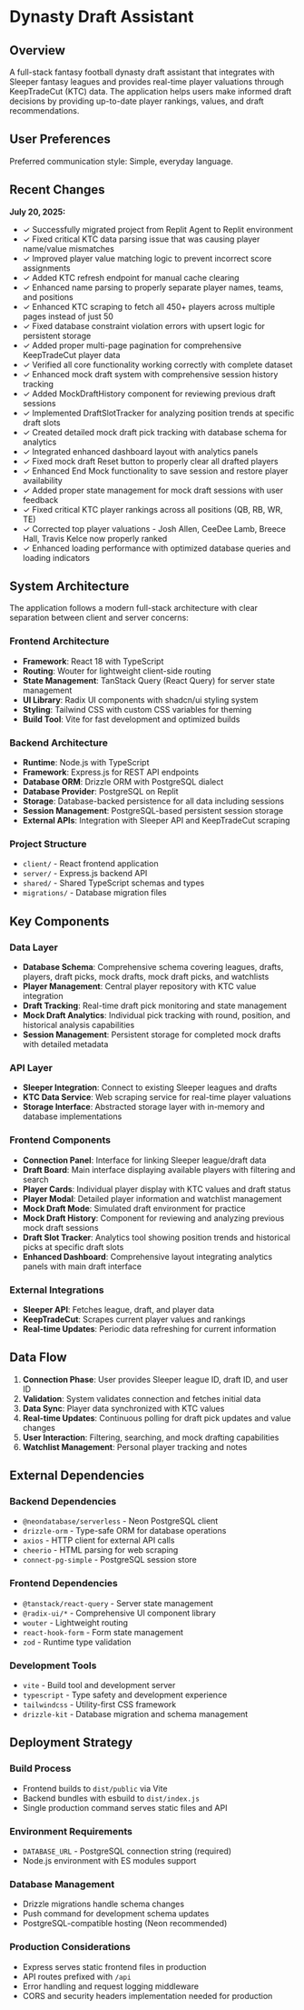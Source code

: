 # Dynasty Draft Assistant

## Overview

A full-stack fantasy football dynasty draft assistant that integrates with Sleeper fantasy leagues and provides real-time player valuations through KeepTradeCut (KTC) data. The application helps users make informed draft decisions by providing up-to-date player rankings, values, and draft recommendations.

## User Preferences

Preferred communication style: Simple, everyday language.

## Recent Changes

**July 20, 2025:**
- ✓ Successfully migrated project from Replit Agent to Replit environment
- ✓ Fixed critical KTC data parsing issue that was causing player name/value mismatches
- ✓ Improved player value matching logic to prevent incorrect score assignments
- ✓ Added KTC refresh endpoint for manual cache clearing
- ✓ Enhanced name parsing to properly separate player names, teams, and positions
- ✓ Enhanced KTC scraping to fetch all 450+ players across multiple pages instead of just 50
- ✓ Fixed database constraint violation errors with upsert logic for persistent storage
- ✓ Added proper multi-page pagination for comprehensive KeepTradeCut player data
- ✓ Verified all core functionality working correctly with complete dataset
- ✓ Enhanced mock draft system with comprehensive session history tracking
- ✓ Added MockDraftHistory component for reviewing previous draft sessions
- ✓ Implemented DraftSlotTracker for analyzing position trends at specific draft slots
- ✓ Created detailed mock draft pick tracking with database schema for analytics
- ✓ Integrated enhanced dashboard layout with analytics panels
- ✓ Fixed mock draft Reset button to properly clear all drafted players
- ✓ Enhanced End Mock functionality to save session and restore player availability
- ✓ Added proper state management for mock draft sessions with user feedback
- ✓ Fixed critical KTC player rankings across all positions (QB, RB, WR, TE)
- ✓ Corrected top player valuations - Josh Allen, CeeDee Lamb, Breece Hall, Travis Kelce now properly ranked
- ✓ Enhanced loading performance with optimized database queries and loading indicators

## System Architecture

The application follows a modern full-stack architecture with clear separation between client and server concerns:

### Frontend Architecture
- **Framework**: React 18 with TypeScript
- **Routing**: Wouter for lightweight client-side routing
- **State Management**: TanStack Query (React Query) for server state management
- **UI Library**: Radix UI components with shadcn/ui styling system
- **Styling**: Tailwind CSS with custom CSS variables for theming
- **Build Tool**: Vite for fast development and optimized builds

### Backend Architecture
- **Runtime**: Node.js with TypeScript
- **Framework**: Express.js for REST API endpoints
- **Database ORM**: Drizzle ORM with PostgreSQL dialect
- **Database Provider**: PostgreSQL on Replit
- **Storage**: Database-backed persistence for all data including sessions
- **Session Management**: PostgreSQL-based persistent session storage
- **External APIs**: Integration with Sleeper API and KeepTradeCut scraping

### Project Structure
- `client/` - React frontend application
- `server/` - Express.js backend API
- `shared/` - Shared TypeScript schemas and types
- `migrations/` - Database migration files

## Key Components

### Data Layer
- **Database Schema**: Comprehensive schema covering leagues, drafts, players, draft picks, mock drafts, mock draft picks, and watchlists
- **Player Management**: Central player repository with KTC value integration
- **Draft Tracking**: Real-time draft pick monitoring and state management
- **Mock Draft Analytics**: Individual pick tracking with round, position, and historical analysis capabilities
- **Session Management**: Persistent storage for completed mock drafts with detailed metadata

### API Layer
- **Sleeper Integration**: Connect to existing Sleeper leagues and drafts
- **KTC Data Service**: Web scraping service for real-time player valuations
- **Storage Interface**: Abstracted storage layer with in-memory and database implementations

### Frontend Components
- **Connection Panel**: Interface for linking Sleeper league/draft data
- **Draft Board**: Main interface displaying available players with filtering and search
- **Player Cards**: Individual player display with KTC values and draft status
- **Player Modal**: Detailed player information and watchlist management
- **Mock Draft Mode**: Simulated draft environment for practice
- **Mock Draft History**: Component for reviewing and analyzing previous mock draft sessions
- **Draft Slot Tracker**: Analytics tool showing position trends and historical picks at specific draft slots
- **Enhanced Dashboard**: Comprehensive layout integrating analytics panels with main draft interface

### External Integrations
- **Sleeper API**: Fetches league, draft, and player data
- **KeepTradeCut**: Scrapes current player values and rankings
- **Real-time Updates**: Periodic data refreshing for current information

## Data Flow

1. **Connection Phase**: User provides Sleeper league ID, draft ID, and user ID
2. **Validation**: System validates connection and fetches initial data
3. **Data Sync**: Player data synchronized with KTC values
4. **Real-time Updates**: Continuous polling for draft pick updates and value changes
5. **User Interaction**: Filtering, searching, and mock drafting capabilities
6. **Watchlist Management**: Personal player tracking and notes

## External Dependencies

### Backend Dependencies
- `@neondatabase/serverless` - Neon PostgreSQL client
- `drizzle-orm` - Type-safe ORM for database operations
- `axios` - HTTP client for external API calls
- `cheerio` - HTML parsing for web scraping
- `connect-pg-simple` - PostgreSQL session store

### Frontend Dependencies
- `@tanstack/react-query` - Server state management
- `@radix-ui/*` - Comprehensive UI component library
- `wouter` - Lightweight routing
- `react-hook-form` - Form state management
- `zod` - Runtime type validation

### Development Tools
- `vite` - Build tool and development server
- `typescript` - Type safety and development experience
- `tailwindcss` - Utility-first CSS framework
- `drizzle-kit` - Database migration and schema management

## Deployment Strategy

### Build Process
- Frontend builds to `dist/public` via Vite
- Backend bundles with esbuild to `dist/index.js`
- Single production command serves static files and API

### Environment Requirements
- `DATABASE_URL` - PostgreSQL connection string (required)
- Node.js environment with ES modules support

### Database Management
- Drizzle migrations handle schema changes
- Push command for development schema updates
- PostgreSQL-compatible hosting (Neon recommended)

### Production Considerations
- Express serves static frontend files in production
- API routes prefixed with `/api`
- Error handling and request logging middleware
- CORS and security headers implementation needed for production